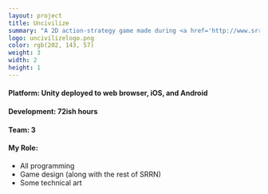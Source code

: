 ```yaml
---
layout: project
title: Uncivilize
summary: "A 2D action-strategy game made during <a href='http://www.srrngames.com/were-jammin/' target='_blank'>SRRN Game Jam #1</a>.<br />Inspired by the randomly-chosen past Ludum Dare themes 'classic roles reversed', 'atmosphere', and 'all natural'.<br />Use the links to download on your mobile devices, or click the logo to try the web browser demo!"
logo: uncivilizelogo.png
color: rgb(202, 143, 57)
weight: 3
width: 2
height: 1
---
```


<p>
  <a href="https://itunes.apple.com/us/app/uncivilize/id886780787?mt=8&uo=4" target="itunes_store" class="appstore-button"></a>
  <a href="https://play.google.com/store/apps/details?id=com.srrn.uncivilize" target="_blank" class="android-button"></a>
</p>
    
<h4>Platform: Unity deployed to web browser, iOS, and Android</h4>
<h4>Development: 72ish hours</h4>
<h4>Team: 3</h4>
<h4>My Role:</h4>
<ul class="role">
  <li>All programming</li>
  <li>Game design (along with the rest of SRRN)</li>
  <li>Some technical art</li>
</ul>